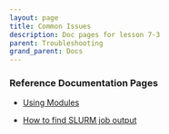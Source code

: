```yaml
---
layout: page
title: Common Issues
description: Doc pages for lesson 7-3
parent: Troubleshooting
grand_parent: Docs
---
```


### Reference Documentation Pages

- <a href="https://docs.rcc.fsu.edu/hpc/environment-modules/"> Using Modules </a>

- <a href="https://docs.rcc.fsu.edu/hpc/submitting-jobs-tutorial/#viewing-job-output"> How to find SLURM job output</a>

